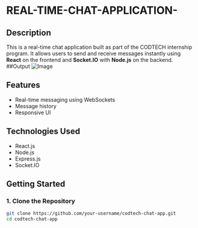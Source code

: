 # REAL-TIME-CHAT-APPLICATION-

## Description
This is a real-time chat application built as part of the CODTECH internship program. It allows users to send and receive messages instantly using **React** on the frontend and **Socket.IO** with **Node.js** on the backend.
##Output
![Image](https://github.com/user-attachments/assets/435ea1e1-67fa-49e5-85b0-d294b332abdd)
## Features
- Real-time messaging using WebSockets
- Message history
- Responsive UI

## Technologies Used
- React.js
- Node.js
- Express.js
- Socket.IO

## Getting Started

### 1. Clone the Repository
```bash
git clone https://github.com/your-username/codtech-chat-app.git
cd codtech-chat-app
